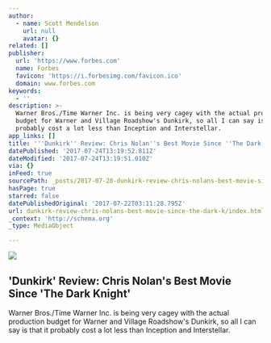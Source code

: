 ```yaml
---
author:
  - name: Scott Mendelson
    url: null
    avatar: {}
related: []
publisher:
  url: 'https://www.forbes.com'
  name: Forbes
  favicon: 'https://i.forbesimg.com/favicon.ico'
  domain: www.forbes.com
keywords:
  - ''
description: >-
  Warner Bros./Time Warner Inc. is being very cagey with the actual production
  budget for Warner and Village Roadshow's Dunkirk, so all I can say is that it
  probably cost a lot less than Inception and Interstellar.
app_links: []
title: '''Dunkirk'' Review: Chris Nolan''s Best Movie Since ''The Dark Knight'''
datePublished: '2017-07-24T13:19:52.811Z'
dateModified: '2017-07-24T13:19:51.010Z'
via: {}
inFeed: true
sourcePath: _posts/2017-07-20-dunkirk-review-chris-nolans-best-movie-since-the-dark-k.md
hasPage: true
starred: false
datePublishedOriginal: '2017-07-22T03:11:28.795Z'
url: dunkirk-review-chris-nolans-best-movie-since-the-dark-k/index.html
_context: 'http://schema.org'
_type: MediaObject

---
```

<article style=""><img src="https://imgflo.herokuapp.com/graph/2b2431f8e7ba7b0/f486b126d87a34cc4e56cd9417545bfc/noop.jpg?input=https%3A%2F%2Fblogs-images.forbes.com%2Fscottmendelson%2Ffiles%2F2017%2F07%2FMV5BMTY4NTk5OTE1MF5BMl5BanBnXkFtZTgwMDgyNDY4MjI%40._V1_SX1777_CR001777744_AL_-1200x675.jpg%3Fwidth%3D640%26height%3D434" /><h1>'Dunkirk' Review: Chris Nolan's Best Movie Since 'The Dark Knight'</h1><p>Warner Bros./Time Warner Inc. is being very cagey with the actual production budget for Warner and Village Roadshow's Dunkirk, so all I can say is that it probably cost a lot less than Inception and Interstellar.</p></article>